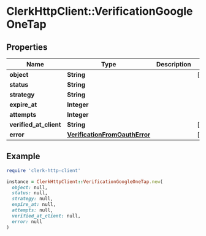 # ClerkHttpClient::VerificationGoogleOneTap

## Properties

| Name | Type | Description | Notes |
| ---- | ---- | ----------- | ----- |
| **object** | **String** |  | [optional] |
| **status** | **String** |  |  |
| **strategy** | **String** |  |  |
| **expire_at** | **Integer** |  |  |
| **attempts** | **Integer** |  |  |
| **verified_at_client** | **String** |  | [optional] |
| **error** | [**VerificationFromOauthError**](VerificationFromOauthError.md) |  | [optional] |

## Example

```ruby
require 'clerk-http-client'

instance = ClerkHttpClient::VerificationGoogleOneTap.new(
  object: null,
  status: null,
  strategy: null,
  expire_at: null,
  attempts: null,
  verified_at_client: null,
  error: null
)
```

